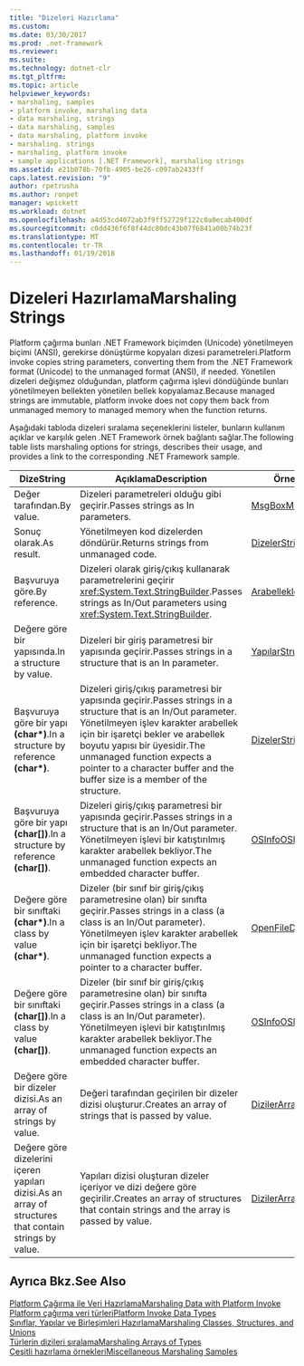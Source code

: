 ```yaml
---
title: "Dizeleri Hazırlama"
ms.custom: 
ms.date: 03/30/2017
ms.prod: .net-framework
ms.reviewer: 
ms.suite: 
ms.technology: dotnet-clr
ms.tgt_pltfrm: 
ms.topic: article
helpviewer_keywords:
- marshaling, samples
- platform invoke, marshaling data
- data marshaling, strings
- data marshaling, samples
- data marshaling, platform invoke
- marshaling. strings
- marshaling, platform invoke
- sample applications [.NET Framework], marshaling strings
ms.assetid: e21b078b-70fb-4905-be26-c097ab2433ff
caps.latest.revision: "9"
author: rpetrusha
ms.author: ronpet
manager: wpickett
ms.workload: dotnet
ms.openlocfilehash: a4d53cd4072ab3f9ff52729f122c0a0ecab400df
ms.sourcegitcommit: c0dd436f6f8f44dc80dc43b07f6841a00b74b23f
ms.translationtype: MT
ms.contentlocale: tr-TR
ms.lasthandoff: 01/19/2018
---
```

# <a name="marshaling-strings"></a><span data-ttu-id="ff405-102">Dizeleri Hazırlama</span><span class="sxs-lookup"><span data-stu-id="ff405-102">Marshaling Strings</span></span>
<span data-ttu-id="ff405-103">Platform çağırma bunları .NET Framework biçimden (Unicode) yönetilmeyen biçimi (ANSI), gerekirse dönüştürme kopyaları dizesi parametreleri.</span><span class="sxs-lookup"><span data-stu-id="ff405-103">Platform invoke copies string parameters, converting them from the .NET Framework format (Unicode) to the unmanaged format (ANSI), if needed.</span></span> <span data-ttu-id="ff405-104">Yönetilen dizeleri değişmez olduğundan, platform çağırma işlevi döndüğünde bunları yönetilmeyen bellekten yönetilen bellek kopyalamaz.</span><span class="sxs-lookup"><span data-stu-id="ff405-104">Because managed strings are immutable, platform invoke does not copy them back from unmanaged memory to managed memory when the function returns.</span></span>  
  
 <span data-ttu-id="ff405-105">Aşağıdaki tabloda dizeleri sıralama seçeneklerini listeler, bunların kullanım açıklar ve karşılık gelen .NET Framework örnek bağlantı sağlar.</span><span class="sxs-lookup"><span data-stu-id="ff405-105">The following table lists marshaling options for strings, describes their usage, and provides a link to the corresponding .NET Framework sample.</span></span>  
  
|<span data-ttu-id="ff405-106">Dize</span><span class="sxs-lookup"><span data-stu-id="ff405-106">String</span></span>|<span data-ttu-id="ff405-107">Açıklama</span><span class="sxs-lookup"><span data-stu-id="ff405-107">Description</span></span>|<span data-ttu-id="ff405-108">Örnek</span><span class="sxs-lookup"><span data-stu-id="ff405-108">Sample</span></span>|  
|------------|-----------------|------------|  
|<span data-ttu-id="ff405-109">Değer tarafından.</span><span class="sxs-lookup"><span data-stu-id="ff405-109">By value.</span></span>|<span data-ttu-id="ff405-110">Dizeleri parametreleri olduğu gibi geçirir.</span><span class="sxs-lookup"><span data-stu-id="ff405-110">Passes strings as In parameters.</span></span>|[<span data-ttu-id="ff405-111">MsgBox</span><span class="sxs-lookup"><span data-stu-id="ff405-111">MsgBox</span></span>](../../../docs/framework/interop/msgbox-sample.md)|  
|<span data-ttu-id="ff405-112">Sonuç olarak.</span><span class="sxs-lookup"><span data-stu-id="ff405-112">As result.</span></span>|<span data-ttu-id="ff405-113">Yönetilmeyen kod dizelerden döndürür.</span><span class="sxs-lookup"><span data-stu-id="ff405-113">Returns strings from unmanaged code.</span></span>|[<span data-ttu-id="ff405-114">Dizeler</span><span class="sxs-lookup"><span data-stu-id="ff405-114">Strings</span></span>](http://msdn.microsoft.com/library/be9e82a3-dc95-4aaa-9396-61b66e467e02)|  
|<span data-ttu-id="ff405-115">Başvuruya göre.</span><span class="sxs-lookup"><span data-stu-id="ff405-115">By reference.</span></span>|<span data-ttu-id="ff405-116">Dizeleri olarak giriş/çıkış kullanarak parametrelerini geçirir <xref:System.Text.StringBuilder>.</span><span class="sxs-lookup"><span data-stu-id="ff405-116">Passes strings as In/Out parameters using <xref:System.Text.StringBuilder>.</span></span>|[<span data-ttu-id="ff405-117">Arabellekler</span><span class="sxs-lookup"><span data-stu-id="ff405-117">Buffers</span></span>](http://msdn.microsoft.com/library/e30d36e8-d7c4-4936-916a-8fdbe4d9ffd5)|  
|<span data-ttu-id="ff405-118">Değere göre bir yapısında.</span><span class="sxs-lookup"><span data-stu-id="ff405-118">In a structure by value.</span></span>|<span data-ttu-id="ff405-119">Dizeleri bir giriş parametresi bir yapısında geçirir.</span><span class="sxs-lookup"><span data-stu-id="ff405-119">Passes strings in a structure that is an In parameter.</span></span>|[<span data-ttu-id="ff405-120">Yapılar</span><span class="sxs-lookup"><span data-stu-id="ff405-120">Structs</span></span>](http://msdn.microsoft.com/library/96a62265-dcf9-4608-bc0a-1f762ab9f48e)|  
|<span data-ttu-id="ff405-121">Başvuruya göre bir yapı **(char\*)**.</span><span class="sxs-lookup"><span data-stu-id="ff405-121">In a structure by reference **(char\*)**.</span></span>|<span data-ttu-id="ff405-122">Dizeleri giriş/çıkış parametresi bir yapısında geçirir.</span><span class="sxs-lookup"><span data-stu-id="ff405-122">Passes strings in a structure that is an In/Out parameter.</span></span> <span data-ttu-id="ff405-123">Yönetilmeyen işlev karakter arabellek için bir işaretçi bekler ve arabellek boyutu yapısı bir üyesidir.</span><span class="sxs-lookup"><span data-stu-id="ff405-123">The unmanaged function expects a pointer to a character buffer and the buffer size is a member of the structure.</span></span>|[<span data-ttu-id="ff405-124">Dizeler</span><span class="sxs-lookup"><span data-stu-id="ff405-124">Strings</span></span>](http://msdn.microsoft.com/library/be9e82a3-dc95-4aaa-9396-61b66e467e02)|  
|<span data-ttu-id="ff405-125">Başvuruya göre bir yapı **(char[])**.</span><span class="sxs-lookup"><span data-stu-id="ff405-125">In a structure by reference **(char[])**.</span></span>|<span data-ttu-id="ff405-126">Dizeleri giriş/çıkış parametresi bir yapısında geçirir.</span><span class="sxs-lookup"><span data-stu-id="ff405-126">Passes strings in a structure that is an In/Out parameter.</span></span> <span data-ttu-id="ff405-127">Yönetilmeyen işlevi bir katıştırılmış karakter arabellek bekliyor.</span><span class="sxs-lookup"><span data-stu-id="ff405-127">The unmanaged function expects an embedded character buffer.</span></span>|[<span data-ttu-id="ff405-128">OSInfo</span><span class="sxs-lookup"><span data-stu-id="ff405-128">OSInfo</span></span>](http://msdn.microsoft.com/library/69d89067-507b-41fe-859d-30bf3ff29455)|  
|<span data-ttu-id="ff405-129">Değere göre bir sınıftaki **(char\*)**.</span><span class="sxs-lookup"><span data-stu-id="ff405-129">In a class by value **(char\*)**.</span></span>|<span data-ttu-id="ff405-130">Dizeler (bir sınıf bir giriş/çıkış parametresine olan) bir sınıfta geçirir.</span><span class="sxs-lookup"><span data-stu-id="ff405-130">Passes strings in a class (a class is an In/Out parameter).</span></span> <span data-ttu-id="ff405-131">Yönetilmeyen işlev karakter arabellek için bir işaretçi bekliyor.</span><span class="sxs-lookup"><span data-stu-id="ff405-131">The unmanaged function expects a pointer to a character buffer.</span></span>|[<span data-ttu-id="ff405-132">OpenFileDlg</span><span class="sxs-lookup"><span data-stu-id="ff405-132">OpenFileDlg</span></span>](http://msdn.microsoft.com/library/b7dea792-cb92-4baf-ac7b-6a24803e6c75)|  
|<span data-ttu-id="ff405-133">Değere göre bir sınıftaki **(char[])**.</span><span class="sxs-lookup"><span data-stu-id="ff405-133">In a class by value **(char[])**.</span></span>|<span data-ttu-id="ff405-134">Dizeler (bir sınıf bir giriş/çıkış parametresine olan) bir sınıfta geçirir.</span><span class="sxs-lookup"><span data-stu-id="ff405-134">Passes strings in a class (a class is an In/Out parameter).</span></span> <span data-ttu-id="ff405-135">Yönetilmeyen işlevi bir katıştırılmış karakter arabellek bekliyor.</span><span class="sxs-lookup"><span data-stu-id="ff405-135">The unmanaged function expects an embedded character buffer.</span></span>|[<span data-ttu-id="ff405-136">OSInfo</span><span class="sxs-lookup"><span data-stu-id="ff405-136">OSInfo</span></span>](http://msdn.microsoft.com/library/69d89067-507b-41fe-859d-30bf3ff29455)|  
|<span data-ttu-id="ff405-137">Değere göre bir dizeler dizisi.</span><span class="sxs-lookup"><span data-stu-id="ff405-137">As an array of strings by value.</span></span>|<span data-ttu-id="ff405-138">Değeri tarafından geçirilen bir dizeler dizisi oluşturur.</span><span class="sxs-lookup"><span data-stu-id="ff405-138">Creates an array of strings that is passed by value.</span></span>|[<span data-ttu-id="ff405-139">Diziler</span><span class="sxs-lookup"><span data-stu-id="ff405-139">Arrays</span></span>](../../../docs/framework/interop/marshaling-different-types-of-arrays.md)|  
|<span data-ttu-id="ff405-140">Değere göre dizelerini içeren yapıları dizisi.</span><span class="sxs-lookup"><span data-stu-id="ff405-140">As an array of structures that contain strings by value.</span></span>|<span data-ttu-id="ff405-141">Yapıları dizisi oluşturan dizeler içeriyor ve dizi değere göre geçirilir.</span><span class="sxs-lookup"><span data-stu-id="ff405-141">Creates an array of structures that contain strings and the array is passed by value.</span></span>|[<span data-ttu-id="ff405-142">Diziler</span><span class="sxs-lookup"><span data-stu-id="ff405-142">Arrays</span></span>](../../../docs/framework/interop/marshaling-different-types-of-arrays.md)|  
  
## <a name="see-also"></a><span data-ttu-id="ff405-143">Ayrıca Bkz.</span><span class="sxs-lookup"><span data-stu-id="ff405-143">See Also</span></span>  
 [<span data-ttu-id="ff405-144">Platform Çağırma ile Veri Hazırlama</span><span class="sxs-lookup"><span data-stu-id="ff405-144">Marshaling Data with Platform Invoke</span></span>](../../../docs/framework/interop/marshaling-data-with-platform-invoke.md)  
 [<span data-ttu-id="ff405-145">Platform çağırma veri türleri</span><span class="sxs-lookup"><span data-stu-id="ff405-145">Platform Invoke Data Types</span></span>](http://msdn.microsoft.com/library/16014d9f-d6bd-481e-83f0-df11377c550f)  
 [<span data-ttu-id="ff405-146">Sınıflar, Yapılar ve Birleşimleri Hazırlama</span><span class="sxs-lookup"><span data-stu-id="ff405-146">Marshaling Classes, Structures, and Unions</span></span>](../../../docs/framework/interop/marshaling-classes-structures-and-unions.md)  
 [<span data-ttu-id="ff405-147">Türlerin dizileri sıralama</span><span class="sxs-lookup"><span data-stu-id="ff405-147">Marshaling Arrays of Types</span></span>](http://msdn.microsoft.com/library/049b1c1b-228f-4445-88ec-91bc7fd4b1e8)  
 [<span data-ttu-id="ff405-148">Çeşitli hazırlama örnekleri</span><span class="sxs-lookup"><span data-stu-id="ff405-148">Miscellaneous Marshaling Samples</span></span>](http://msdn.microsoft.com/library/a915c948-54e9-4d0f-a525-95a77fd8ed70)
